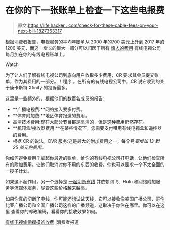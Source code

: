# 在你的下一张账单上检查一下这些电报费

> 原文:[https://life hacker . com/check-for-these-cable-fees-on-your-next-bill-1827363317](https://lifehacker.com/check-for-these-cable-fees-on-your-next-bill-1827363317)

根据消费者报告，电视服务的平均年账单从 2000 年的700 美元上升到 2017 年的 1200 美元，而这一增长的很大一部分可以归因于所有 [惊人的费用](https://www.consumerreports.org/tv-service/cable-tv-sneaky-fees-what-the-fee/) 有线电视公司每月加在你的有线电视账单上。

Watch

为了让人们了解有线电视公司到底向用户收取多少费用，CR 要求其会员提交账单，作为其费用的一部分。！程序 。在所有的有线电视公司中，CR 说它收到的关于康卡斯特 Xfinity 的投诉最多。

这里是一些额外的，根据他们的数百名成员的报告:

*   **广播电视费:**网络接入要多付费。
*   **体育附加费:**地区体育报道的费用。
*   高清技术费用:现在大部分节目都是高清的，但是这种费用仍然存在。
*   **机顶盒/接收器费用:**在某些情况下，您需要支付租用有线电视盒和遥控器的费用。
*   根据 CR 的说法，DVR 服务:这是最大的附加费用之一，每个月*要增加 13 到 25 美元的费用。*

你如何避免费用？拿起你最近的账单，给你的有线电视公司打电话，让他们检查所有的附加费用。让他们取消对你不用的东西的收费。你也可以要求一个不太全面的一揽子计划。

如果这不起作用，另一个选择是 [一起切断有线](https://www.consumerreports.org/streaming-media/how-to-decide-if-cord-cutting-is-right-for-you/) 并依赖网飞、Hulu 和网络附加服务等流媒体服务，尽管这些价格越来越高。

如果你真的切断了电线，你可能还想试试天线，它可以接收像美国广播公司、哥伦比亚广播公司和全国广播公司这样的广播频道，这取决于你住在哪里。你可以在这里 查看你的邮政编码，看看你的接收效果如何。

[有线电视偷偷摸摸的收费](https://www.consumerreports.org/tv-service/cable-tv-sneaky-fees-what-the-fee/) |消费者报道